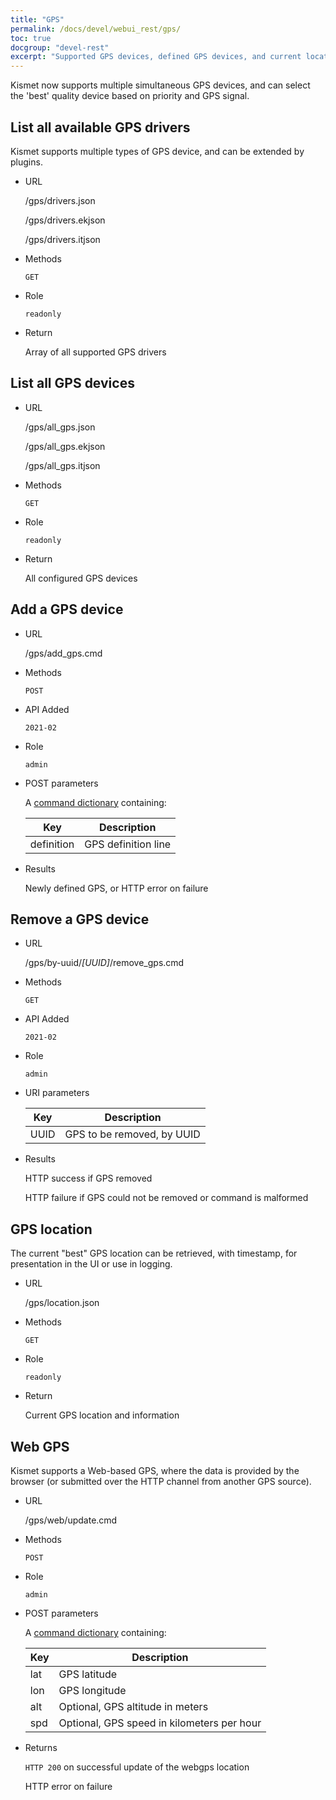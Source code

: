 ```yaml
---
title: "GPS"
permalink: /docs/devel/webui_rest/gps/
toc: true
docgroup: "devel-rest"
excerpt: "Supported GPS devices, defined GPS devices, and current location information."
---
```

Kismet now supports multiple simultaneous GPS devices, and can select the 'best' quality device based on priority and GPS signal.

## List all available GPS drivers

Kismet supports multiple types of GPS device, and can be extended by plugins. 

* URL

    /gps/drivers.json

    /gps/drivers.ekjson

    /gps/drivers.itjson

* Methods

    `GET`

* Role

    `readonly`

* Return 

    Array of all supported GPS drivers

## List all GPS devices

* URL

    /gps/all_gps.json

    /gps/all_gps.ekjson

    /gps/all_gps.itjson

* Methods

    `GET`

* Role

    `readonly`

* Return 

    All configured GPS devices

## Add a GPS device

* URL

    /gps/add_gps.cmd

* Methods

    `POST`

* API Added

    `2021-02`

* Role

    `admin`

* POST parameters

    A [command dictionary](/docs/devel/webui_rest/commands/) containing:

    | Key        | Description         |
    | ---        | -----------         |
    | definition | GPS definition line |

* Results

    Newly defined GPS, or HTTP error on failure

## Remove a GPS device

* URL

    /gps/by-uuid/*[UUID]*/remove_gps.cmd

* Methods

    `GET`

* API Added

    `2021-02`

* Role

    `admin`

* URI parameters

    | Key  | Description                |
    | ---  | -----------                |
    | UUID | GPS to be removed, by UUID |

* Results

    HTTP success if GPS removed
    
    HTTP failure if GPS could not be removed or command is malformed


## GPS location

The current "best" GPS location can be retrieved, with timestamp, for presentation in the UI or use in logging.

* URL

    /gps/location.json

* Methods

    `GET`

* Role

    `readonly`

* Return

    Current GPS location and information

## Web GPS

Kismet supports a Web-based GPS, where the data is provided by the browser (or submitted over the HTTP channel from another GPS source).

* URL

    /gps/web/update.cmd

* Methods

    `POST`

* Role

    `admin`

* POST parameters

    A [command dictionary](/docs/devel/webui_rest/commands/) containing:

    | Key  | Description                                |
    | ---- | ---------------------------------------    |
    | lat  | GPS latitude                               |
    | lon  | GPS longitude                              |
    | alt  | Optional, GPS altitude in meters           |
    | spd  | Optional, GPS speed in kilometers per hour |

* Returns

    `HTTP 200` on successful update of the webgps location

    HTTP error on failure

